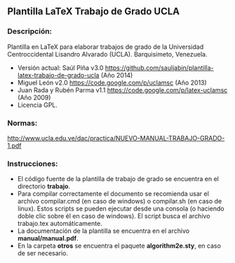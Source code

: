 ## Plantilla LaTeX Trabajo de Grado UCLA

### Descripción:
Plantilla en LaTeX para elaborar trabajos de grado de la
Universidad Centroccidental Lisandro Alvarado (UCLA). Barquisimeto, Venezuela.

* Versión actual: Saúl Piña v3.0 https://github.com/sauljabin/plantilla-latex-trabajo-de-grado-ucla (Año 2014) 
* Miguel León v2.0 https://code.google.com/p/uclamsc (Año 2013)
* Juan Rada y Rubén Parma v1.1 https://code.google.com/p/latex-uclamsc (Año 2009)
* Licencia GPL.

### Normas:
http://www.ucla.edu.ve/dac/practica/NUEVO-MANUAL-TRABAJO-GRADO-1.pdf

### Instrucciones:
* El código fuente de la plantilla de trabajo de grado se encuentra en el directorio **trabajo**.
* Para compilar correctamente el documento se recomienda usar el archivo compilar.cmd (en caso de windows) o compilar.sh (en caso de linux). Estos scripts se pueden ejecutar desde una consola (o haciendo doble clic sobre él en caso de windows). El script busca el archivo trabajo.tex automáticamente.
* La documentación de la plantilla se encuentra en el archivo **manual/manual.pdf**.
* En la carpeta **otros** se encuentra el paquete **algorithm2e.sty**, en caso de ser necesario.
